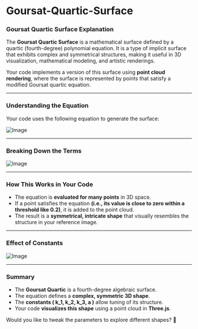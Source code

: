 # Goursat-Quartic-Surface

### **Goursat Quartic Surface Explanation**
The **Goursat Quartic Surface** is a mathematical surface defined by a quartic (fourth-degree) polynomial equation. It is a type of implicit surface that exhibits complex and symmetrical structures, making it useful in 3D visualization, mathematical modeling, and artistic renderings.

Your code implements a version of this surface using **point cloud rendering**, where the surface is represented by points that satisfy a modified Goursat quartic equation.

---

### **Understanding the Equation**
Your code uses the following equation to generate the surface:

![Image](https://github.com/user-attachments/assets/7186e3e7-e92e-4f9f-8892-9096340db498)

---

### **Breaking Down the Terms**

![Image](https://github.com/user-attachments/assets/bfeec191-0273-479a-a4a2-c16620a73112)


---

### **How This Works in Your Code**
- The equation is **evaluated for many points** in 3D space.
- If a point satisfies the equation **(i.e., its value is close to zero within a threshold like 0.2)**, it is added to the point cloud.
- The result is a **symmetrical, intricate shape** that visually resembles the structure in your reference image.

---

### **Effect of Constants**

![Image](https://github.com/user-attachments/assets/a0baccce-8273-4770-8a81-bd18f9b74e27)

---

### **Summary**
- The **Goursat Quartic** is a fourth-degree algebraic surface.
- The equation defines a **complex, symmetric 3D shape**.
- The **constants \( k_1, k_2, k_3, a \)** allow tuning of its structure.
- Your code **visualizes this shape** using a point cloud in **Three.js**.

Would you like to tweak the parameters to explore different shapes? 🚀
